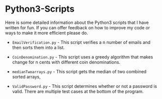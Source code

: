 # Python3-Scripts

Here is some detailed information about the Python3 scripts that I have written for fun. 
If you can offer feedback on how to improve my code or ways to make it more efficient please do. 

- `EmailVerification.py` - This script verifies a n number of emails and then sorts them into a list.

- `CoinDenomination.py` - This script uses a greedy algorithm that makes change for n cents with different coin denominations.

- `medianTwoarrays.py` - This script gets the median of two combined sorted arrays, 

- `ValidPassword.py` - This script determines whether or not a password is valid. There are multiple test cases at the bottom of the program.


               
               
